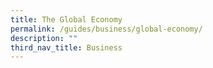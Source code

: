 ```yaml
---
title: The Global Economy
permalink: /guides/business/global-economy/
description: ""
third_nav_title: Business
---
```

